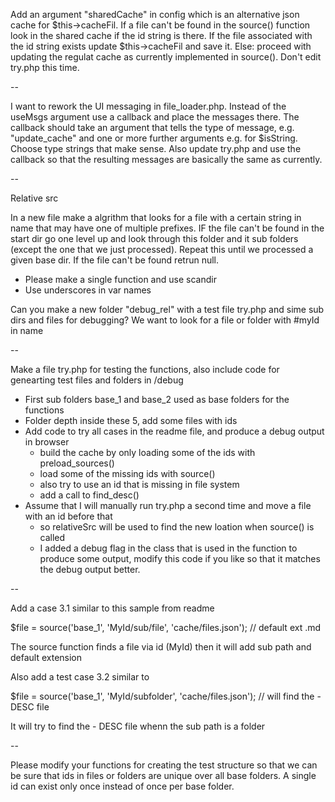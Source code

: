 
Add an argument "sharedCache" in config which is an alternative json cache for $this->cacheFil. If a file can't be found in the source() function look in the shared cache if the id string is there. If the file associated with the id string exists update $this->cacheFil and save it. Else: proceed with updating the regulat cache as currently implemented in source(). Don't edit try.php this time.

 --

I want to rework the UI messaging in file_loader.php. Instead of the useMsgs argument use a callback and place the messages there. The callback should take an argument that tells the type of message, e.g. "update_cache" and one or more further arguments e.g. for $isString. Choose type strings that make sense. Also update try.php and use the callback so that the resulting messages are basically the same as currently.

 --

Relative src

In a new file make a algrithm that looks for a file with a certain string in name that may have one of multiple prefixes. IF the file can't be found in the start dir go one level up and look through this folder and it sub folders (except the one that we just processed). Repeat this until we processed a given base dir. If the file can't be found retrun null.
- Please make a single function and use scandir
- Use underscores in var names 

Can you make a new folder "debug_rel" with a test file try.php and sime sub dirs and files for debugging? We want to look for a file or folder with #myId in name

--

Make a file try.php for testing the functions, also include code for genearting test files and folders in /debug

- First sub folders base_1 and base_2 used as base folders for the functions
- Folder depth inside these 5, add some files with ids
- Add code to try all cases in the readme file, and produce a debug output in browser
  - build the cache by only loading some of the ids with preload_sources()
  - load some of the missing ids with source()
  - also try to use an id that is missing in file system
  - add a call to find_desc()
- Assume that I will manually run try.php a second time and move a file with an id before that
  - so relativeSrc will be used to find the new loation when source() is called
  - I added a debug flag in the class that is used in the function to produce some output, modify this code if you like so that it matches the debug output better.

 --

Add a case 3.1 similar to this sample from readme

  $file = source('base_1', 'MyId/sub/file',     'cache/files.json');  // default ext .md

The source function finds a file via id (MyId) then it will add sub path and default extension

Also add a test case 3.2 similar to

  $file = source('base_1', 'MyId/subfolder', 'cache/files.json');     // will find the - DESC file

It will try to find the - DESC file whenn the sub path is a folder

 --

Please modify your functions for creating the test structure so that we can be sure that ids in files or folders are unique over all base folders. A single id can exist only once instead of once per base folder.
 